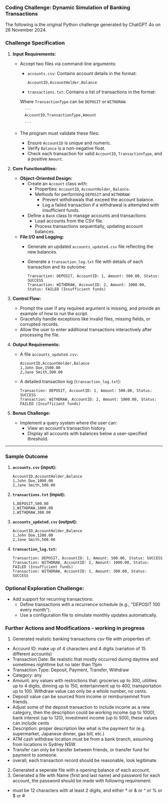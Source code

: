 ### Coding Challenge: Dynamic Simulation of Banking Transactions

The following is the original Python challenge generated by ChatGPT 4o on 26 November 2024.

### **Challenge Specification**

1. **Input Requirements:**
    - Accept two files via command-line arguments:
        - `accounts.csv`: Contains account details in the format:
            
            ```
            AccountID,AccountHolder,Balance
            
            ```
            
        - `transactions.txt`: Contains a list of transactions in the format:
        
        Where `TransactionType` can be `DEPOSIT` or `WITHDRAW`.
            
            ```
            AccountID,TransactionType,Amount
            
            ```
            
    - The program must validate these files:
        - Ensure `AccountID` is unique and numeric.
        - Verify `Balance` is a non-negative float.
        - Check each transaction for valid `AccountID`, `TransactionType`, and a positive `Amount`.
2. **Core Functionalities:**
    - **Object-Oriented Design:**
        - Create an `Account` class with:
            - Properties: `AccountID`, `AccountHolder`, `Balance`.
            - Methods for performing `DEPOSIT` and `WITHDRAW`:
                - Prevent withdrawals that exceed the account balance.
                - Log a failed transaction if a withdrawal is attempted with insufficient funds.
        - Define a `Bank` class to manage accounts and transactions:
            - Load accounts from the CSV file.
            - Process transactions sequentially, updating account balances.
    - **File I/O and Logging:**
        - Generate an updated `accounts_updated.csv` file reflecting the new balances.
        - Generate a `transaction_log.txt` file with details of each transaction and its outcome:
            
            ```
            Transaction: DEPOSIT, AccountID: 1, Amount: 500.00, Status: SUCCESS
            Transaction: WITHDRAW, AccountID: 2, Amount: 1000.00, Status: FAILED (Insufficient funds)
            
            ```
            
3. **Control Flow:**
    - Prompt the user if any required argument is missing, and provide an example of how to run the script.
    - Gracefully handle exceptions like invalid files, missing fields, or corrupted records.
    - Allow the user to enter additional transactions interactively after processing the file.
4. **Output Requirements:**
    - A file `accounts_updated.csv`:
        
        ```
        AccountID,AccountHolder,Balance
        1,John Doe,1500.00
        2,Jane Smith,500.00
        
        ```
        
    - A detailed transaction log (`transaction_log.txt`):
        
        ```
        Transaction: DEPOSIT, AccountID: 1, Amount: 500.00, Status: SUCCESS
        Transaction: WITHDRAW, AccountID: 2, Amount: 1000.00, Status: FAILED (Insufficient funds)
        
        ```
        
5. **Bonus Challenge:**
    - Implement a query system where the user can:
        - View an account's transaction history.
        - Display all accounts with balances below a user-specified threshold.

---

### **Sample Outcome**

1. **`accounts.csv` (input):**
    
    ```
    AccountID,AccountHolder,Balance
    1,John Doe,1000.00
    2,Jane Smith,500.00
    
    ```
    
2. **`transactions.txt` (input):**
    
    ```
    1,DEPOSIT,500.00
    2,WITHDRAW,1000.00
    1,WITHDRAW,300.00
    
    ```
    
3. **`accounts_updated.csv` (output):**
    
    ```
    AccountID,AccountHolder,Balance
    1,John Doe,1200.00
    2,Jane Smith,500.00
    
    ```
    
4. **`transaction_log.txt`:**
    
    ```
    Transaction: DEPOSIT, AccountID: 1, Amount: 500.00, Status: SUCCESS
    Transaction: WITHDRAW, AccountID: 2, Amount: 1000.00, Status: FAILED (Insufficient funds)
    Transaction: WITHDRAW, AccountID: 1, Amount: 300.00, Status: SUCCESS
    
    ```
    

### Optional Exploration Challenge:

- Add support for recurring transactions:
    - Define transactions with a recurrence schedule (e.g., "DEPOSIT 100 every month").
    - Use a configuration file to simulate monthly updates automatically.


### Further Actions and Modifications - working in progress

1. Generated realistic banking transactions csv file with properties of:

- Account ID: make up of 4 characters and 4 digits (variation of 15 different accounts)
- Transaction Date: Be realistic that mostly occurred during daytime and sometimes nighttime but no later than 11pm
- Transaction Type: Deposit, Payment, Transfer, Withdraw
- Category: any
- Amount: any values with restrictions that: groceries up to 300, utilities up to 4 digits, dinning up to 150, entertainment up to 400, transportation up to 100. Withdraw value can only be a whole number, no cents. 
- Deposit value can be sourced from income or reimbursemnet from friends.
- Adjust some of the deposit transaction to include income as a new category, then the description could be working income (up to 1000), bank interest (up to 120), investment income (up to 500), these values can include cents
- Description: proper description like what is the payment for (e.g. supermarket, Japanese dinner, gas bill, etc.)
- ATM cash withdraw location must be from a bank branch, assuming from locations in Sydney NSW.
- Transfer can only be transfer between friends, or transfer fund for payment to someone.
- overall, each transaction record should be reasonable, look legitimate. 

2. Generated a seperate file with a opening balance of each account.
3. Generated a file with Name (first and last name) and password for each account, the password should be made with following requirement:

- must be 12 characters with at least 2 digits, and either * or & or ^ or % or $ or #